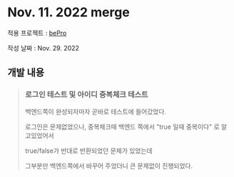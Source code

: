 # Nov. 11. 2022 merge

적용 프로젝트 : [bePro](https://github.com/kimhaechang1/bePro)

작성 날짜 : Nov. 29. 2022

## 개발 내용
> ### 로그인 테스트 및 아이디 중복체크 테스트
> 
> 백엔드쪽이 완성되자마자 곧바로 테스트에 들어갔었다.
> 
> 로그인은 문제없었으나, 중복체크때 백엔드 쪽에서 "true 일때 중복이다" 로 알고있었어서 
> 
> true/false가 반대로 반환되었던 문제가 있었는데
>
> 그부분만 백엔드쪽에서 바꾸어 주었더니 큰 문제없이 진행되었다.
